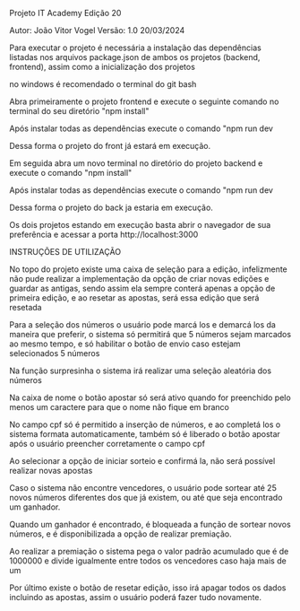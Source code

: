 Projeto IT Academy Edição 20


Autor: João Vitor Vogel
Versão: 1.0 20/03/2024


Para executar o projeto é necessária a instalação das dependências listadas nos arquivos package.json
de ambos os projetos (backend, frontend), assim como a inicialização dos projetos


no windows é recomendado o terminal do git bash


Abra primeiramente o projeto frontend e execute o seguinte comando no terminal do seu diretório
"npm install"


Após instalar todas as dependências execute o comando
"npm run dev


Dessa forma o projeto do front já estará em execução.


Em seguida abra um novo terminal no diretório do projeto backend e execute o comando
"npm install"


Após instalar todas as dependências execute o comando
"npm run dev


Dessa forma o projeto do back ja estaria em execução.


Os dois projetos estando em execução basta abrir o navegador de sua preferência
e acessar a porta http://localhost:3000






INSTRUÇÕES DE UTILIZAÇÃO


No topo do projeto existe uma caixa de seleção para a edição, infelizmente não pude realizar
a implementação da opção de criar novas edições e guardar as antigas, sendo assim ela sempre
conterá apenas a opção de primeira edição, e ao resetar as apostas, será essa edição que será resetada


Para a seleção dos números o usuário pode marcá los e demarcá los da maneira que preferir, o sistema só permitirá que 5 números sejam marcados ao mesmo tempo, e só habilitar o botão de envio caso estejam selecionados 5 números


Na função surpresinha o sistema irá realizar uma seleção aleatória dos números


Na caixa de nome o botão apostar só será ativo quando for preenchido pelo menos um caractere para que o nome não fique em branco


No campo cpf só é permitido a inserção de números, e ao completá los o sistema formata automaticamente, também só é liberado o botão apostar após o usuário preencher corretamente o campo cpf




Ao selecionar a opção de iniciar sorteio e confirmá la, não será possível realizar novas apostas


Caso o sistema não encontre vencedores, o usuário pode sortear até 25 novos números diferentes dos que já existem, ou até que seja encontrado um ganhador.


Quando um ganhador é encontrado, é bloqueada a função de sortear novos números, e é disponibilizada a opção de realizar premiação.


Ao realizar a premiação o sistema pega o valor padrão acumulado que é de 1000000 e divide igualmente entre todos os vencedores caso haja mais de um


Por último existe o botão de resetar edição, isso irá apagar todos os dados incluindo as apostas, assim o usuário poderá fazer tudo novamente.
